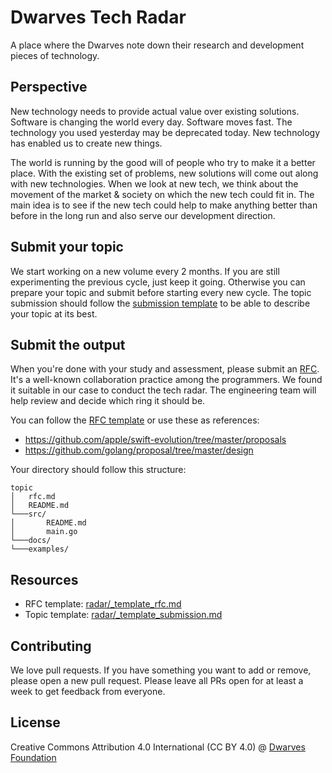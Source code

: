 # Dwarves Tech Radar

A place where the Dwarves note down their research and development pieces of technology.

## Perspective

New technology needs to provide actual value over existing solutions. Software is changing the world every day. Software moves fast. The technology you used yesterday may be deprecated today. New technology has enabled us to create new things.

The world is running by the good will of people who try to make it a better place. With the existing set of problems, new solutions will come out along with new technologies. When we look at new tech, we think about the movement of the market & society on which the new tech could fit in. The main idea is to see if the new tech could help to make anything better than before in the long run and also serve our development direction.

## Submit your topic

We start working on a new volume every 2 months. If you are still experimenting the previous cycle, just keep it going. Otherwise you can prepare your topic and submit before starting every new cycle. The topic submission should follow the [submission template](_template_submission.md) to be able to describe your topic at its best.

## Submit the output

When you're done with your study and assessment, please submit an [RFC](https://en.wikipedia.org/wiki/Request_for_Comments). It's a well-known collaboration practice among the programmers. We found it suitable in our case to conduct the tech radar. The engineering team will help review and decide which ring it should be.

You can follow the [RFC template](_template_rfc.md) or use these as references:

- <https://github.com/apple/swift-evolution/tree/master/proposals>
- <https://github.com/golang/proposal/tree/master/design>

Your directory should follow this structure:

```
topic
│   rfc.md
│   README.md
└───src/
│       README.md
│       main.go
└───docs/
└───examples/
```

## Resources

- RFC template: [radar/_template_rfc.md](_template_rfc.md)
- Topic template: [radar/_template_submission.md](_template_submission.md)

## Contributing

We love pull requests. If you have something you want to add or remove, please open a new pull request. Please leave all PRs open for at least a week to get feedback from everyone.

## License

Creative Commons Attribution 4.0 International (CC BY 4.0)
@ [Dwarves Foundation](https://d.foundation)
